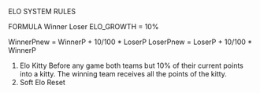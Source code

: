 ELO SYSTEM RULES

FORMULA
Winner
Loser
ELO_GROWTH = 10%

WinnerPnew = WinnerP + 10/100 * LoserP
LoserPnew = LoserP + 10/100 * WinnerP

1. Elo Kitty
Before any game both teams but 10% of their current points into a kitty. The winning team receives all the points of the kitty.
2. Soft Elo Reset